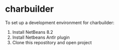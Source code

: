 # charbuilder

To set up a development environment for charbuilder:

1. Install NetBeans 8.2
2. Install Netbeans Antlr plugin
3. Clone this repostitory and open project
